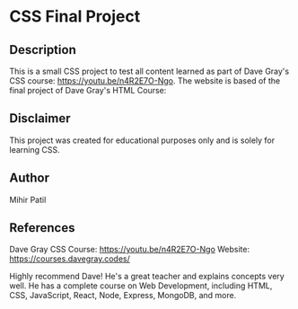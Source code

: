 # CSS Final Project

## Description
This is a small CSS project to test all content learned
as part of Dave Gray's CSS course: https://youtu.be/n4R2E7O-Ngo.
The website is based of the final project of Dave Gray's HTML Course: 

## Disclaimer

This project was created for educational purposes only
and is solely for learning CSS.

## Author

Mihir Patil

## References

Dave Gray
CSS Course: https://youtu.be/n4R2E7O-Ngo
Website: https://courses.davegray.codes/

Highly recommend Dave! He's a great teacher and
explains concepts very well. He has a complete course on Web Development,
including HTML, CSS, JavaScript, React, Node, Express, MongoDB, and more.